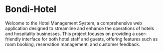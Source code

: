 # Bondi-Hotel
Welcome to the Hotel Management System, a comprehensive web application designed to streamline and enhance the operations of hotels and hospitality businesses. This project focuses on providing a user-friendly interface for both hotel staff and guests, offering features such as room booking, reservation management, and customer feedback.
